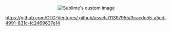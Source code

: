 <p align="center">
  <img src="https://github.com/OTG-Ventures/.github/assets/11397955/3cacdc55-a5cd-4991-831c-fc2469637e14" alt="Sublime's custom image"/>
</p>

https://github.com/OTG-Ventures/.github/assets/11397955/3cacdc55-a5cd-4991-831c-fc2469637e14
